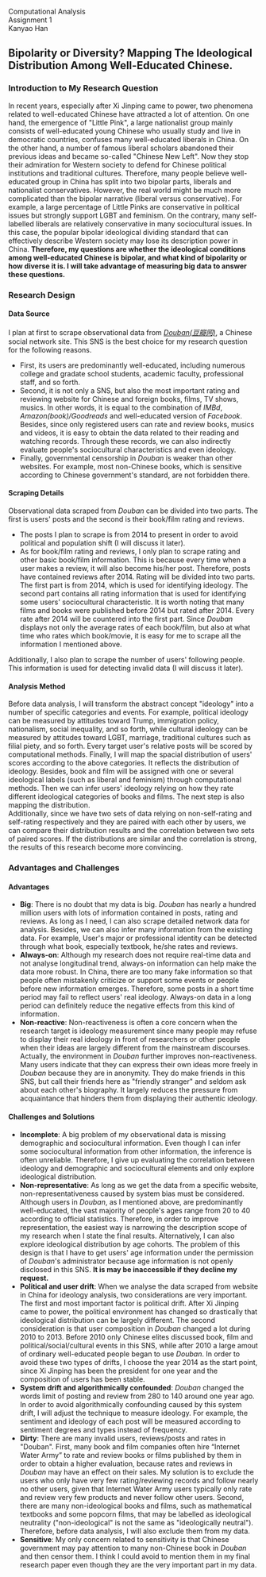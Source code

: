  
Computational Analysis  
Assignment 1   
Kanyao Han


## Bipolarity or Diversity? Mapping The Ideological Distribution Among Well-Educated Chinese.

### Introduction to My Research Question

In recent years, especially after Xi Jinping came to power, two phenomena related to well-educated Chinese have attracted a lot of attention. On one hand, the emergence of "Little Pink", a large nationalist group mainly consists of well-educated young Chinese who usually study and live in democratic countries, confuses many well-educated liberals in China. On the other hand, a number of famous liberal scholars abandoned their previous ideas and became so-called "Chinese New Left". Now they stop their admiration for Western society to defend for Chinese political institutions and traditional cultures. Therefore, many people believe well-educated group in China has split into two bipolar parts, liberals and nationalist conservatives. However, the real world might be much more complicated than the bipolar narrative (liberal versus conservative). For example, a large percentage of Little Pinks are conservative in political issues but strongly support LGBT and feminism. On the contrary, many self-labelled liberals are relatively conservative in many sociocultural issues. In this case, the popular bipolar ideological dividing standard that can effectively describe Western society may lose its description power in China. **Therefore, my questions are whether the ideological conditions among well-educated Chinese is bipolar, and what kind of bipolarity or how diverse it is. I will take advantage of measuring big data to answer these questions.**

### Research Design
#### Data Source
I plan at first to scrape observational data from [*Douban(豆瓣网)*](https://www.douban.com/), a Chinese social network site. This SNS is the best choice for my research question for the following reasons.  

- First, its users are predominantly well-educated, including numerous college and gradate school students, academic faculty, professional staff, and so forth.    
- Second, it is not only a SNS, but also the most important rating and reviewing website for Chinese and foreign books, films, TV shows, musics. In other words, it is equal to the combination of *IMBd*, *Amazon(book)/Goodreads* and well-educated version of *Facebook*. Besides, since only registered users can rate and review books, musics and videos, it is easy to obtain the data related to their reading and watching records. Through these records, we can also indirectly evaluate people's sociocultural characteristics and even ideology.  
- Finally, governmental censorship in *Douban* is weaker than other websites. For example, most non-Chinese books, which is sensitive according to Chinese government's standard, are not forbidden there.         
#### Scraping Details
Observational data scraped from *Douban* can be divided into two parts. The first is users' posts and the second is their book/film rating and reviews.

- The posts I plan to scrape is from 2014 to present in order to avoid political and population shift (I will discuss it later).  
- As for book/film rating and reviews, I only plan to scrape rating and other basic book/film information. This is because every time when a user makes a review, it will also become his/her post. Therefore, posts have contained reviews after 2014. Rating will be divided into two parts. The first part is from 2014, which is used for identifying ideology. The second part contains all rating information that is used for identifying some users' sociocultural characteristic. It is worth noting that many films and books were published before 2014 but rated after 2014. Every rate after 2014 will be countered into the first part. Since *Douban* displays not only the average rates of each book/film, but also at what time who rates which book/movie, it is easy for me to scrape all the information I mentioned above.   

Additionally, I also plan to scrape the number of users' following people. This information is used for detecting invalid data (I will discuss it later).     
#### Analysis Method
Before data analysis, I will transform the abstract concept "ideology" into a number of specific categories and events. For example, political ideology can be measured by attitudes toward Trump, immigration policy, nationalism, social inequality, and so forth, while cultural ideology can be measured by attitudes toward LGBT, marriage,  traditional cultures such as filial piety, and so forth. Every target user's relative posts will be scored by computational methods. Finally, I will map the spacial distribution of users' scores according to the above categories. It reflects the distribution of ideology.
Besides, book and film will be assigned with one or several ideological labels (such as liberal and feminism) through computational methods. Then we can infer users' ideology relying on how they rate different ideological categories of books and films. The next step is also mapping the distribution.        
Additionally, since we have two sets of data relying on non-self-rating and self-rating respectively and they are paired with each other by users, we can compare their distribution results and the correlation between two sets of paired scores. If the distributions are similar and the correlation is strong, the results of this research become more convincing.
### Advantages and Challenges   
#### Advantages
- **Big**: There is no doubt that my data is big. *Douban* has nearly a hundred million users with lots of information contained in posts, rating and reviews. As long as I need, I can also scrape detailed network data for analysis. Besides, we can also infer many information from the existing data. For example, User's major or professional identity can be detected through what book, especially textbook, he/she rates and reviews.          
- **Always-on**: Although my research does not require real-time data and not analyse longitudinal trend, always-on information can help make the data more robust. In China, there are too many fake information so that people often mistakenly criticize or support some events or people before new information emerges. Therefore, some posts in a short time period may fail to reflect users' real ideology. Always-on data in a long period can definitely reduce the negative effects from this kind of information.
- **Non-reactive**: Non-reactiveness is often a core concern when the research target is ideology measurement since many people may refuse to display their real ideology in front of researchers or other people when their ideas are largely different from the mainstream discourses. Actually, the environment in *Douban* further improves non-reactiveness. Many users indicate that they can express their own ideas more freely in *Douban* because they are in anonymity. They do make friends in this SNS, but call their friends here as "friendly stranger" and seldom ask about each other's biography. It largely reduces the pressure from acquaintance that  hinders them from displaying their authentic ideology.    
#### Challenges and Solutions
- **Incomplete**: A big problem of my observational data is missing demographic and sociocultural information. Even though I can infer some sociocultural information from other information, the inference is often unreliable. Therefore, I give up evaluating the correlation between ideology and demographic and  sociocultural elements and only explore ideological distribution.
- **Non-representative**: As long as we get the data from a specific website, non-representativeness caused by system bias must be considered. Although users in *Douban*, as I mentioned above, are predominantly well-educated, the vast majority of people's ages range from 20 to 40 according to official statistics. Therefore, in order to improve representation, the easiest way is narrowing the description scope of my research when I state  the  final results. Alternatively, I can also explore ideological distribution by age cohorts. The problem of this design is that I have to get users' age information under the permission of *Douban*'s administrator because age information is not openly disclosed in this SNS. **It is may be inaccessible if they decline my request.**      
- **Political and user drift**: When we analyse the data scraped from website in China for ideology analysis, two considerations are very important. The first and most important factor is political drift. After Xi Jinping came to power, the political environment has changed so drastically that ideological distribution can be largely different. The second consideration is that user composition in *Douban* changed a lot during 2010 to 2013. Before 2010 only Chinese elites discussed book, film and political/social/cultural events in this SNS, while after 2010 a large amout of ordinary well-educated people began to use *Douban*. In order to avoid these two types of drifts, I choose the year 2014 as the start point, since Xi Jinping has been the president for one year and the composition of users has been stable.     
- **System drift and algorithmically confounded**: *Douban* changed the words limit of posting and review from 280 to 140 around one year ago. In order to avoid  algorithmically confounding caused by this system drift, I will adjust the technique to measure ideology. For example, the sentiment and ideology of each post will be measured according to sentiment degrees and types instead of frequency.   
- **Dirty**: There are many invalid users, reviews/posts and rates in "Douban". First, many book and film companies often hire “Internet Water Army” to rate and review books or films published by them in order to obtain a higher evaluation, because rates and reviews in *Douban* may have an effect on their sales. My solution is to exclude the users who only have very few rating/reviewing records and follow nearly no other users, given that Internet Water Army users typically only rate and review very few products and never follow other users. Second, there are many non-ideological books and films, such as mathematical textbooks and some popcorn films, that may be labelled as ideological neutrality ("non-ideological" is not the same as "ideologically neutral"). Therefore, before data analysis, I will also exclude them from my data.    
- **Sensitive**: My only concern related to sensitivity is that Chinese government may pay attention to many non-Chinese book in *Douban* and then censor them. I think I could avoid to mention them in my final research paper even though they are the very important part in my data. 


